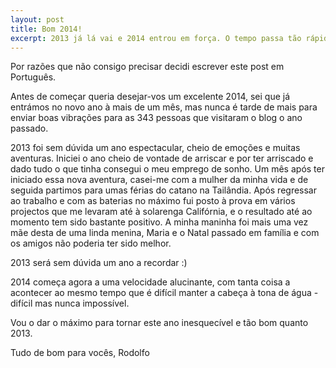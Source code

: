 ```yaml
---
layout: post
title: Bom 2014!
excerpt: 2013 já lá vai e 2014 entrou em força. O tempo passa tão rápido.
---
```


Por razões que não consigo precisar decidi escrever este post em Português.

Antes de começar queria desejar-vos um excelente 2014, sei que já entrámos no novo ano à mais de um mês, mas nunca é tarde de mais para enviar boas vibrações para as 343 pessoas que visitaram o blog o ano passado.

2013 foi sem dúvida um ano espectacular, cheio de emoções e muitas aventuras. Iniciei o ano cheio de vontade de arriscar e por ter arriscado e dado tudo o que tinha consegui o meu emprego de sonho. 
Um mês após ter iniciado essa nova aventura, casei-me com a mulher da minha vida e de seguida partimos para umas férias do catano na Tailândia.
Após regressar ao trabalho e com as baterias no máximo fui posto à prova em vários projectos que me levaram até à solarenga Califórnia, e o resultado até ao momento tem sido bastante positivo.
A minha maninha foi mais uma vez mãe desta de uma linda menina, Maria e o Natal passado em família e com os amigos não poderia ter sido melhor.

2013 será sem dúvida um ano a recordar :)

2014 começa agora a uma velocidade alucinante, com tanta coisa a acontecer ao mesmo tempo que é difícil manter a cabeça à tona de água - difícil mas nunca impossível.

Vou o dar o máximo para tornar este ano inesquecível e tão bom quanto 2013.

Tudo de bom para vocês, 
Rodolfo